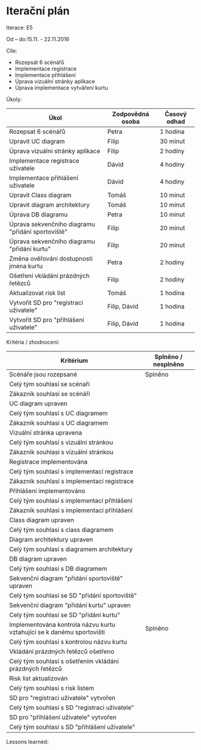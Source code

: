 <h1>Iterační plán</h1>
Iterace:  E5

Od – do:15.11. - 22.11.2016


Cíle:
- Rozepsát 6 scénářů
- Implementace registrace
- Implementace přihlášení
- Úprava vizuální stránky aplikace
- Úprava implementace vytváření kurtu

Úkoly:

|Úkol|	Zodpovědná osoba|	Časový odhad|
|---|---|---|
|Rozepsat 6 scénářů|Petra|1 hodina|
|Upravit UC diagram|Filip|30 minut|
|Úprava vizuální stránky aplikace|Filip|2 hodiny|
|Implementace registrace uživatele|Dávid| 4 hodiny|
|Implementace přihlášení uživatele|Dávid| 4 hodiny|
|Upravit Class diagram|Tomáš|10 minut|
|Upravit diagram architektury|Tomáš|10 minut|
|Úprava DB diagramu|Petra|10 minut|
|Úprava sekvenčního diagramu "přidání sportoviště"|Filip|20 minut|
|Úprava sekvenčního diagramu "přidání kurtu"|Filip|20 minut|
|Změna ověřování dostupnosti jména kurtu|Petra|2 hodiny|
|Ošetření vkládání prázdných řetězců|Filip|2 hodiny|
|Aktualizovat risk list|Tomáš|1 hodina|
|Vytvořit SD pro "registraci uživatele"|Filip, Dávid|1 hodina|
|Vytvořit SD pro "přihlášení uživatele"|Filip, Dávid|1 hodina|


Kritéria / zhodnocení:

|Kritérium	|Splněno / nesplněno|
|---|---|
|Scénáře jsou rozepsané|Splněno|
|Celý tým souhlasí se scénaři||
|Zákazník souhlasí se scénáři||
|UC diagram upraven||
|Celý tým souhlasí s UC diagramem||
|Zákazník souhlasí s UC diagramem||
|Vizuální stránka upravena||
|Celý tým souhlasí s vizuální stránkou||
|Zákazník souhlasí s vizuální stránkou||
|Registrace implementována||
|Celý tým souhlasí s implementací registrace||
|Zákazník souhlasí s implementací registrace||
|Přihlášení implementováno||
|Celý tým souhlasí s implementací přihlášení||
|Zákazník souhlasí s implementací přihlášení||
|Class diagram upraven||
|Celý tým souhlasí s class diagramem||
|Diagram architektury upraven||
|Celý tým souhlasí s diagramem architektury||
|DB diagram upraven||
|Celý tým souhlasí s DB diagramem||
|Sekvenční diagram "přidání sportoviště" upraven||
|Celý tým souhlasí se SD "přidání sportoviště"||
|Sekvenční diagram "přidání kurtu" upraven||
|Celý tým souhlasí se SD "přidání kurtu"||
|Implementována kontrola názvu kurtu vztahující se k danému sportovišti|Splněno|
|Celý tým souhlasí s kontrolou názvu kurtu||
|Vkládání prázdných řetězců ošetřeno||
|Celý tým souhlasí s ošetřením vkládání prázdných řetězců||
|Risk list aktualizován||
|Celý tým souhlasí s risk listem||
|SD pro "registraci uživatele" vytvořen||
|Celý tým souhlasí s SD "registraci uživatele"||
|SD pro "přihlášení uživatele" vytvořen||
|Celý tým souhlasí s SD "přihlášení uživatele"||



Lessons learned:
